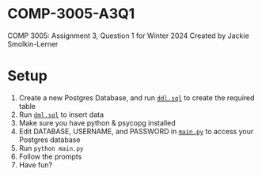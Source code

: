 # COMP-3005-A3Q1
COMP 3005: Assignment 3, Question 1 for Winter 2024
Created by Jackie Smolkin-Lerner

# Setup
1. Create a new Postgres Database, and run [`ddl.sql`](./ddl.sql) to create the required table
1. Run [`dml.sql`](./dml.sql) to insert data
2. Make sure you have python & psycopg installed
3. Edit DATABASE, USERNAME, and PASSWORD in [`main.py`](./main.py) to access your Postgres database
4. Run `python main.py`
5. Follow the prompts
6. Have fun?
